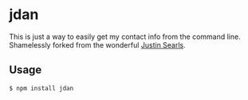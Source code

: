 # jdan

This is just a way to easily get my contact info from the command line.
Shamelessly forked from the wonderful [Justin Searls](http://github.com/searls).

## Usage

```
$ npm install jdan
```
